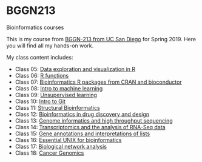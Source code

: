 # BGGN213
Bioinformatics courses 

This is my course from [BGGN-213 from UC San Diego](https://bioboot.github.io/bggn213_S19/) for Spring 2019. Here you will find all my hands-on work.


My class content includes:

- Class 05: [Data exploration and visualization in R ](class05/class05.md)
- Class 06: [R functions](class06/Class06.md)
- Class 07: [Bioinformatics R packages from CRAN and bioconductor](https://github.com/jvallscu/BGGN213/blob/master/class07/class07.md) 
- Class 08: [Intro to machine learning](class08/class08.md)
- Class 09: [Unsupervised learning](class09/Unsupervised_learning.md)
- Class 10: [Intro to Git](class10/class10.md)
- Class 11: [Structural Bioinformatics](class11/class11.md)
- Class 12: [Bioinformatics in drug discovery and design](class12/class12.md)
- Class 13: [Genome informatics and high throughput sequencing](class13//class12part2.md)
- Class 14: [Transcriptomics and the analysis of RNA-Seq data ](class14/class14.md)
- Class 15: [Gene annotations and interpretations of lists](class15/class15.md)
- Class 16: [Essential UNIX for bioinformatics](class16/class16.md)
- Class 17: [Biological network analysis](class17/class17.md)
- Class 18: [Cancer Genomics](class18/class18.md)




